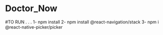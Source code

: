 # Doctor_Now

#TO RUN . . . 
 1- npm install 
 2- npm install @react-navigation/stack
 3- npm i @react-native-picker/picker
